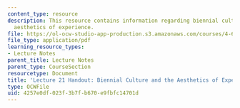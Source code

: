 ```yaml
---
content_type: resource
description: This resource contains information regarding biennial culture and the
  aesthetics of experience.
file: https://ol-ocw-studio-app-production.s3.amazonaws.com/courses/4-602-modern-art-and-mass-culture-spring-2012/4257e0df023f3b7fb670e9fbfc14701d_MIT4_602S12_lec21.pdf
file_type: application/pdf
learning_resource_types:
- Lecture Notes
parent_title: Lecture Notes
parent_type: CourseSection
resourcetype: Document
title: 'Lecture 21 Handout: Biennial Culture and the Aesthetics of Experience'
type: OCWFile
uid: 4257e0df-023f-3b7f-b670-e9fbfc14701d
---
```

